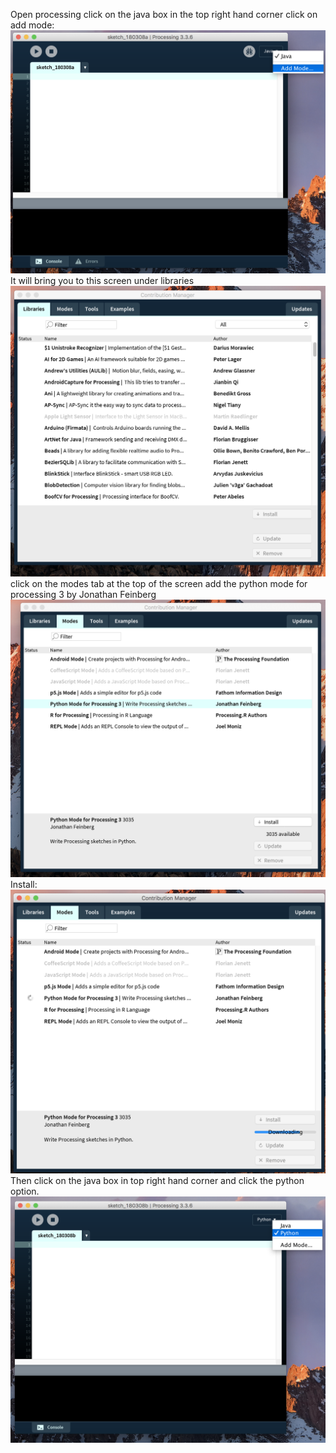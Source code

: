 Open processing
click on the java box in the top right hand corner
click on add mode: 
![addingMode](https://github.com/The-tiny-asian/chess/blob/master/tester/PicturesforProcessingToPython/addingMode.png)
It will bring you to this screen under libraries
![Libraries screen](https://github.com/The-tiny-asian/chess/blob/master/tester/PicturesforProcessingToPython/LibrariesScreenProcessing.png)
click on the modes tab at the top of the screen
add the python mode for processing 3 by Jonathan Feinberg
![PythonOption](https://github.com/The-tiny-asian/chess/blob/master/tester/PicturesforProcessingToPython/modesScreenProcessing.png)
Install:
![DownloadingPython](https://github.com/The-tiny-asian/chess/blob/master/tester/PicturesforProcessingToPython/Downloading.png)
Then click on the java box in top right hand corner and click the python option. 
![DownloadingPython](https://github.com/The-tiny-asian/chess/blob/master/tester/PicturesforProcessingToPython/PythonOption.png)
